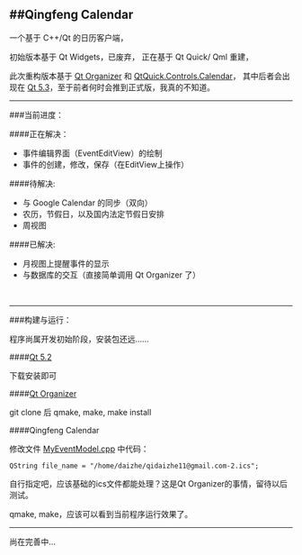 
##Qingfeng Calendar
------------

一个基于 C++/Qt 的日历客户端，

初始版本基于 Qt Widgets，已废弃，
正在基于 Qt Quick/ Qml 重建，

此次重构版本基于 [Qt Organizer](https://qt.gitorious.org/qt/qtpim/) 和 [QtQuick.Controls.Calendar](https://qt.gitorious.org/qt/qtquickcontrols/)，
其中后者会出现在 [Qt 5.3](http://qt-project.org/wiki/New-Features-in-Qt-5.3)，至于前者何时会推到正式版，我真的不知道。
</br>

-------------------

###当前进度：

####正在解决：

- 事件编辑界面（EventEditView）的绘制
- 事件的创建，修改，保存（在EditView上操作）

####待解决:
- 与 Google Calendar 的同步（双向）
- 农历，节假日，以及国内法定节假日安排
- 周视图

####已解决:
- 月视图上提醒事件的显示
- 与数据库的交互（直接简单调用 Qt Organizer 了）
</br>

-----------
###构建与运行：

程序尚属开发初始阶段，安装包还远......

####[Qt 5.2](http://qt-project.org/downloads)

下载安装即可

####[Qt Organizer](https://qt.gitorious.org/qt/qtpim/)

git clone 后 qmake, make, make install

####Qingfeng Calendar

修改文件 [MyEventModel.cpp](https://github.com/qidaizhe11/QingfengCalendar/blob/master/MyPlugins/MyEventModel.cpp) 中代码：
```
QString file_name = "/home/daizhe/qidaizhe11@gmail.com-2.ics";
```
自行指定吧，应该基础的ics文件都能处理？这是Qt Organizer的事情，留待以后测试。

qmake, make，应该可以看到当前程序运行效果了。
</br>

---------------


尚在完善中...
